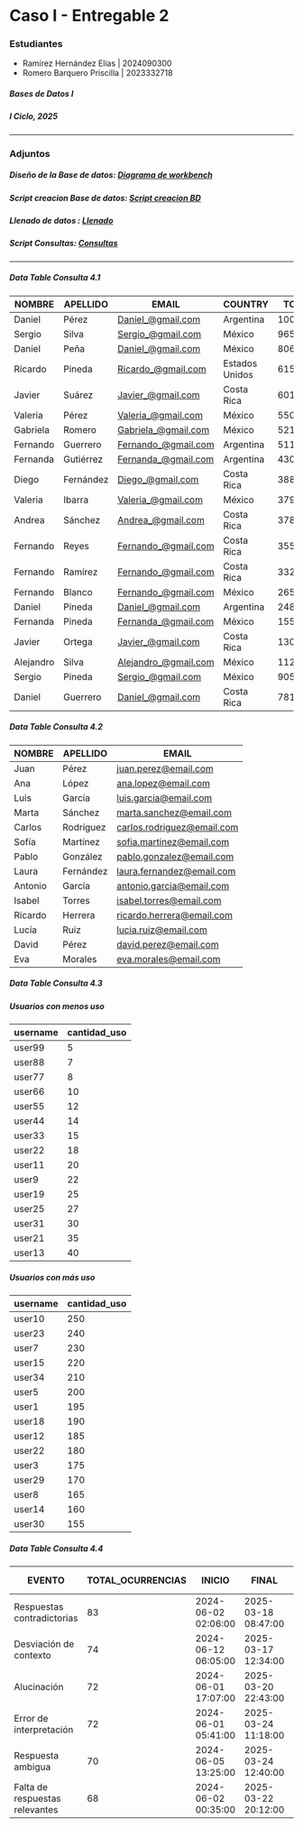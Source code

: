 # Caso I - Entregable 2

### Estudiantes

- Ramírez Hernández Elías | 2024090300 
- Romero Barquero Priscilla | 2023332718 

##### Bases de Datos I
##### I Ciclo, 2025
---
### Adjuntos

##### Diseño de la Base de datos: [Diagrama de workbench](https://github.com/priromerobarquero/Caso-I---Entregable-I/blob/main/dise%C3%B1oEntregable2.pdf)
##### Script creacion Base de datos: [Script creacion BD](https://github.com/priromerobarquero/Caso-I---Entregable-I/blob/main/creacionBD.sql)
##### Llenado de datos : [Llenado](https://github.com/priromerobarquero/Caso-I---Entregable-I/blob/main/scriptllenados.sql)
##### Script Consultas: [Consultas](https://github.com/priromerobarquero/Caso-I---Entregable-I/blob/main/consultas.sql)

--- 
##### Data Table Consulta 4.1

|NOMBRE    | APELLIDO   | EMAIL               | COUNTRY         | TOTAL   |
|----------|------------|---------------------|-----------------|---------|
| Daniel   | Pérez      | Daniel_@gmail.com   | Argentina       | 1003780 |
| Sergio   | Silva      | Sergio_@gmail.com   | México          | 965960  |
| Daniel   | Peña       | Daniel_@gmail.com   | México          | 806620  |
| Ricardo  | Pineda     | Ricardo_@gmail.com  | Estados Unidos  | 615040  |
| Javier   | Suárez     | Javier_@gmail.com   | Costa Rica      | 601400  |
| Valeria  | Pérez      | Valeria_@gmail.com  | México          | 550560  |
| Gabriela | Romero     | Gabriela_@gmail.com | México          | 521420  |
| Fernando | Guerrero   | Fernando_@gmail.com | Argentina       | 511500  |
| Fernanda | Gutiérrez  | Fernanda_@gmail.com | Argentina       | 430900  |
| Diego    | Fernández  | Diego_@gmail.com    | Costa Rica      | 388120  |
| Valeria  | Ibarra     | Valeria_@gmail.com  | México          | 379440  |
| Andrea   | Sánchez    | Andrea_@gmail.com   | Costa Rica      | 378200  |
| Fernando | Reyes      | Fernando_@gmail.com | Costa Rica      | 355260  |
| Fernando | Ramírez    | Fernando_@gmail.com | Costa Rica      | 332320  |
| Fernando | Blanco     | Fernando_@gmail.com | México          | 265980  |
| Daniel   | Pineda     | Daniel_@gmail.com   | Argentina       | 248620  |
| Fernanda | Pineda     | Fernanda_@gmail.com | México          | 155000  |
| Javier   | Ortega     | Javier_@gmail.com   | Costa Rica      | 130200  |
| Alejandro| Silva      | Alejandro_@gmail.com| México          | 112220  |
| Sergio   | Pineda     | Sergio_@gmail.com   | México          | 90520   |
| Daniel   | Guerrero   | Daniel_@gmail.com   | Costa Rica      | 78120   |


##### Data Table Consulta 4.2
NOMBRE   | APELLIDO    | EMAIL                    |
---------|------------|---------------------------|
Juan     | Pérez      | juan.perez@email.com      |
Ana      | López      | ana.lopez@email.com       |
Luis     | García     | luis.garcia@email.com     |
Marta    | Sánchez    | marta.sanchez@email.com   |
Carlos   | Rodríguez  | carlos.rodriguez@email.com|
Sofía    | Martínez   | sofia.martinez@email.com  |
Pablo    | González   | pablo.gonzalez@email.com  |
Laura    | Fernández  | laura.fernandez@email.com |
Antonio  | García     | antonio.garcia@email.com  |
Isabel   | Torres     | isabel.torres@email.com   |
Ricardo  | Herrera    | ricardo.herrera@email.com |
Lucía    | Ruiz       | lucia.ruiz@email.com      |
David    | Pérez      | david.perez@email.com     |
Eva      | Morales    | eva.morales@email.com     |


##### Data Table Consulta 4.3
##### Usuarios con menos uso
| username  | cantidad_uso |
|-----------|--------------|
| user99    | 5            |
| user88    | 7            |
| user77    | 8            |
| user66    | 10           |
| user55    | 12           |
| user44    | 14           |
| user33    | 15           |
| user22    | 18           |
| user11    | 20           |
| user9     | 22           |
| user19    | 25           |
| user25    | 27           |
| user31    | 30           |
| user21    | 35           |
| user13    | 40           |



##### Usuarios con más uso
| username  | cantidad_uso |
|-----------|--------------|
| user10    | 250          |
| user23    | 240          |
| user7     | 230          |
| user15    | 220          |
| user34    | 210          |
| user5     | 200          |
| user1     | 195          |
| user18    | 190          |
| user12    | 185          |
| user22    | 180          |
| user3     | 175          |
| user29    | 170          |
| user8     | 165          |
| user14    | 160          |
| user30    | 155          |

##### Data Table Consulta 4.4

| EVENTO                          | TOTAL_OCURRENCIAS |  INICIO              | FINAL                | PRECISIÓN | RAZÓN FINALIZACION   |
|---------------------------------|-------------------|----------------------|----------------------|-----------|----------------------|
| Respuestas contradictorias      | 83                | 2024-06-02 02:06:00  | 2025-03-18 08:47:00  | Baja      | Tarea deficiente     |
| Desviación de contexto          | 74                | 2024-06-12 06:05:00  | 2025-03-17 12:34:00  | Baja      | Tarea deficiente     |
| Alucinación                     | 72                | 2024-06-01 17:07:00  | 2025-03-20 22:43:00  | Baja      | Tarea deficiente     |
| Error de interpretación         | 72                | 2024-06-01 05:41:00  | 2025-03-24 11:18:00  | Baja      | Tarea deficiente     |
| Respuesta ambigua               | 70                | 2024-06-05 13:25:00  | 2025-03-24 12:40:00  | Baja      | Tarea deficiente     |
| Falta de respuestas relevantes  | 68                | 2024-06-02 00:35:00  | 2025-03-22 20:12:00  | Baja      | Tarea deficiente     |

